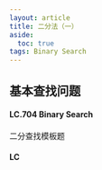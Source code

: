 ```yaml
---
layout: article
title: 二分法（一）
aside:
  toc: true
tags: Binary Search
---
```

## 基本查找问题
#### LC.704 Binary Search
二分查找模板题

#### LC
